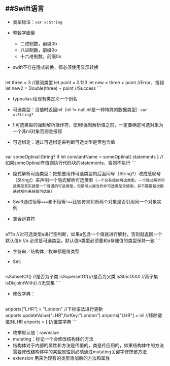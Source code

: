 ##Swift语言
---
+ 类型标注：`var x:String`
+ 整数字面量
	+ 二进制数，前缀0b
	+ 八进制数，前缀0o
	+ 十六进制数，前缀0x 
+ swift不存在隐式转换，都必须使用显示转换

	```
let three = 3 //猜测类型
let point = 0.123
let new = three + point //Error，报错
let new2 = Double(three) + point //Success
	```
+ typealias:给现有类定义一个别名
+ 可选类型：没值时返回nil（nil != null,nil是一种特殊的数据类型）`var x:String?`
+ !:可选类型的强制解析操作符，使用!强制解析值之前，一定要确定可选对象为一个非nil对象否则会报错
+ 可选绑定：通过可选绑定来判断可选类型是否包含值

	```
var someOptinal:String?
if let constantName = someOptinal{ 
	statements
}
//如果someOptinal有值则执行代码块的statements，否则不执行
	```
+ 隐式解析可选类型：把想要用作可选类型的后面问号（String?）改成感叹号（String!）来声明一个隐式解析可选类型`（一个总有值的可选类型。一个隐式解析可选类型其实就是一个普通的可选类型。但是可以被当作非可选类型来使用，并不需要每次都通过解析来获取可选值）`
+ Swift通过恒等`===`和不恒等`!==`比较符来判断两个对象是否引用同一个对象实例
+ 空合运算符
	
	```
a??b
//对可选类型a进行空判断，如果a包含一个值就进行解封，否则就返回一个默认值b
//a 必须是可选类型，默认值b类型必须要和a存储值的类型保持一致
	```
+ 字符串／结构体／枚举都是值类型
+ Set: 

	```
isSubsetOf() //是否为子类 
isSupersetOf()//是否为父类 
isStrictXXX //真子集 
isDisjointWith() //无交集
	```
+ 修改字典：

	```
ariports["LHR"] = "London" //下标语法进行更新 
ariports.updateValue("LHR",forKey:"London")
ariports["LHR"] = nil //移除键值对LHR
airports = [:]//置空字典
	```
+ 枚举默认值：rawValue
+ mutating：标记一个会修改结构体的方法
+ 结构体对于内部的属性和方法是传值的，类是传应用的，如果结构体中的方法需要修改结构体中的某些属性则必须通过mutating关键字修饰该方法
+ extension 用来为现有的类型添加新的方法和属性